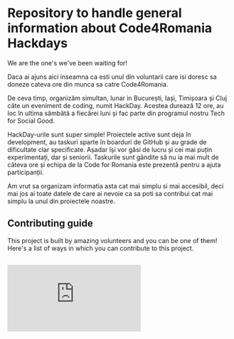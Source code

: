 # Repository to handle general information about Code4Romania Hackdays

We are the one's we've been waiting for!

Daca ai ajuns aici inseamna ca esti unul din voluntarii care isi doresc sa doneze cateva ore din munca sa catre Code4Romania.

De ceva timp, organizăm simultan, lunar in București, Iași, Timișoara și Cluj câte un eveniment de coding, numit HackDay. Acestea durează 12 ore, au loc în ultima sâmbătă a fiecărei luni și fac parte din programul nostru Tech for Social Good.

HackDay-urile sunt super simple! Proiectele active sunt deja în development, au taskuri sparte în boarduri de GitHub și au grade de dificultate clar specificate. Așadar își vor găsi de lucru și cei mai puțin experimentați, dar și seniorii. Taskurile sunt gândite să nu ia mai mult de câteva ore și echipa de la Code for Romania este prezentă pentru a ajuta participanții.

Am vrut sa organizam informatia asta cat mai simplu si mai accesibil, deci mai jos ai toate datele de care ai nevoie ca sa poti sa contribui cat mai simplu la unul din proiectele noastre.

## Contributing guide

This project is built by amazing volunteers and you can be one of them! Here's a list of ways in which you can contribute to this project.

##  ![Hackday #2 Februarie](https://github.com/code4romania/hackdays/blob/master/Hackday%232-Februarie.md)

